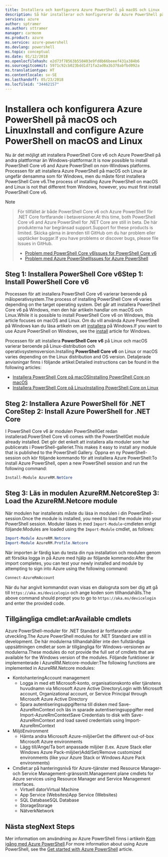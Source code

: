 ```yaml
---
title: Installera och konfigurera Azure PowerShell på macOS och Linux | Microsoft Docs
description: Så här installerar och konfigurerar du Azure PowerShell på macOS och Linux för första gången.
services: azure
author: sptramer
ms.author: sttramer
manager: carmonm
ms.product: azure
ms.service: azure-powershell
ms.devlang: powershell
ms.topic: conceptual
ms.date: 01/12/2018
ms.openlocfilehash: e2d73f78563b550403e9fd8b66beeef431a384b6
ms.sourcegitcommit: 5971c92cb023bdd1d71fa2ad0a3b378abfbd092a
ms.translationtype: HT
ms.contentlocale: sv-SE
ms.lasthandoff: 05/23/2018
ms.locfileid: "34462157"
---
```

# <a name="install-and-configure-azure-powershell-on-macos-and-linux"></a><span data-ttu-id="eedb3-103">Installera och konfigurera Azure PowerShell på macOS och Linux</span><span class="sxs-lookup"><span data-stu-id="eedb3-103">Install and configure Azure PowerShell on macOS and Linux</span></span>

<span data-ttu-id="eedb3-104">Nu är det möjligt att installera PowerShell Core v6 och Azure PowerShell på andra plattformar än Windows-plattformar.</span><span class="sxs-lookup"><span data-stu-id="eedb3-104">It is now possible to install PowerShell Core v6 and Azure PowerShell on non-Windows platforms.</span></span>
<span data-ttu-id="eedb3-105">Processen för att installera Azure PowerShell på macOS och Linux är ungefär densamma som för Windows, men du måste först installera PowerShell Core v6.</span><span class="sxs-lookup"><span data-stu-id="eedb3-105">The process of installing Azure PowerShell on macOS and Linux is not that different from Windows, however, you must first install PowerShell Core v6.</span></span>

> [!NOTE]

> <span data-ttu-id="eedb3-106">För tillfället är både PowerShell Core v6 och Azure PowerShell för .NET Core fortfarande i betaversioner.</span><span class="sxs-lookup"><span data-stu-id="eedb3-106">At this time, both PowerShell Core v6 and Azure PowerShell for .NET Core are still in beta.</span></span>
> <span data-ttu-id="eedb3-107">De här produkterna har begränsad support.</span><span class="sxs-lookup"><span data-stu-id="eedb3-107">Support for these products is limited.</span></span> <span data-ttu-id="eedb3-108">Skicka gärna in ärenden till GitHub om du har problem eller upptäcker buggar.</span><span class="sxs-lookup"><span data-stu-id="eedb3-108">If you have problems or discover bugs, please file Issues in GitHub.</span></span>
>
> * [<span data-ttu-id="eedb3-109">Problem med PowerShell Core v6</span><span class="sxs-lookup"><span data-stu-id="eedb3-109">Issues for PowerShell Core v6</span></span>](https://github.com/PowerShell/PowerShell/issues)
> * [<span data-ttu-id="eedb3-110">Problem med Azure PowerShell</span><span class="sxs-lookup"><span data-stu-id="eedb3-110">Issues for Azure PowerShell</span></span>](https://github.com/azure/azure-docs-powershell/issues)

## <a name="step-1-install-powershell-core-v6"></a><span data-ttu-id="eedb3-111">Steg 1: Installera PowerShell Core v6</span><span class="sxs-lookup"><span data-stu-id="eedb3-111">Step 1: Install PowerShell Core v6</span></span>

<span data-ttu-id="eedb3-112">Processen för att installera PowerShell Core v6 varierar beroende på måloperativsystem.</span><span class="sxs-lookup"><span data-stu-id="eedb3-112">The process of installing PowerShell Core v6 varies depending on the target operating system.</span></span>
<span data-ttu-id="eedb3-113">Det går att installera PowerShell Core v6 på Windows, men den här artikeln handlar om macOS och Linux.</span><span class="sxs-lookup"><span data-stu-id="eedb3-113">While it is possible to install PowerShell Core v6 on Windows, this article focuses on macOS and Linux.</span></span> <span data-ttu-id="eedb3-114">Om du vill använda Azure PowerShell på Windows kan du läsa artikeln om att [installera](./install-azurerm-ps.md) på Windows.</span><span class="sxs-lookup"><span data-stu-id="eedb3-114">If you want to use Azure PowerShell on Windows, see the [install](./install-azurerm-ps.md) article for Windows.</span></span>

<span data-ttu-id="eedb3-115">Processen för att installera **PowerShell Core v6** på Linux och macOS varierar beroende på Linux-distribution och operativsystemsversion.</span><span class="sxs-lookup"><span data-stu-id="eedb3-115">Installing **PowerShell Core v6** on Linux or macOS varies depending on the Linux distribution and OS version.</span></span>
<span data-ttu-id="eedb3-116">Detaljerade anvisningar finns i följande artikel:</span><span class="sxs-lookup"><span data-stu-id="eedb3-116">Detailed instructions can be found in the following articles:</span></span>

- [<span data-ttu-id="eedb3-117">Installera PowerShell Core på macOS</span><span class="sxs-lookup"><span data-stu-id="eedb3-117">Installing PowerShell Core on macOS</span></span>](/powershell/scripting/setup/installing-powershell-core-on-macos)
- [<span data-ttu-id="eedb3-118">Installera PowerShell Core på Linux</span><span class="sxs-lookup"><span data-stu-id="eedb3-118">Installing PowerShell Core on Linux</span></span>](/powershell/scripting/setup/installing-powershell-core-on-linux)

## <a name="step-2-install-azure-powershell-for-net-core"></a><span data-ttu-id="eedb3-119">Steg 2: Installera Azure PowerShell för .NET Core</span><span class="sxs-lookup"><span data-stu-id="eedb3-119">Step 2: Install Azure PowerShell for .NET Core</span></span>

<span data-ttu-id="eedb3-120">I PowerShell Core v6 är modulen PowerShellGet redan installerad.</span><span class="sxs-lookup"><span data-stu-id="eedb3-120">PowerShell Core v6 comes with the PowerShellGet module already installed.</span></span> <span data-ttu-id="eedb3-121">Det gör det enkelt att installera alla moduler som har publicerats i PowerShell-galleriet.</span><span class="sxs-lookup"><span data-stu-id="eedb3-121">This makes it easy to install any module that is published to the PowerShell Gallery.</span></span> <span data-ttu-id="eedb3-122">Öppna en ny PowerShell-session och kör följande kommando för att installera Azure PowerShell:</span><span class="sxs-lookup"><span data-stu-id="eedb3-122">To install Azure PowerShell, open a new PowerShell session and run the following command:</span></span>

```powershell
Install-Module AzureRM.NetCore
```

## <a name="step-3-load-the-azurermnetcore-module"></a><span data-ttu-id="eedb3-123">Steg 3: Läs in modulen AzureRM.Netcore</span><span class="sxs-lookup"><span data-stu-id="eedb3-123">Step 3: Load the AzureRM.Netcore module</span></span>

<span data-ttu-id="eedb3-124">När modulen har installerats måste du läsa in modulen i din PowerShell-session.</span><span class="sxs-lookup"><span data-stu-id="eedb3-124">Once the module is installed, you need to load the module into your PowerShell session.</span></span> <span data-ttu-id="eedb3-125">Moduler läses in med `Import-Module`-cmdleten enligt följande:</span><span class="sxs-lookup"><span data-stu-id="eedb3-125">Modules are loaded using the `Import-Module` cmdlet, as follows:</span></span>

```powershell
Import-Module AzureRM.Netcore
Import-Module AzureRM.Profile.Netcore
```

<span data-ttu-id="eedb3-126">När importen är färdig kan du testa din nya installation och modulen genom att försöka logga in på Azure med hjälp av följande kommando:</span><span class="sxs-lookup"><span data-stu-id="eedb3-126">After the import completes, you can test your newly installed and module by attempting to sign into Azure using the following command:</span></span>

```powershell
Connect-AzureRmAccount
```

<span data-ttu-id="eedb3-127">När du har angivit kommandot ovan visas en dialogruta som ber dig att gå till `https://aka.ms/devicelogin` och ange koden som tillhandahålls.</span><span class="sxs-lookup"><span data-stu-id="eedb3-127">The above command should prompt you to go to `https://aka.ms/devicelogin` and enter the provided code.</span></span>

## <a name="available-cmdlets"></a><span data-ttu-id="eedb3-128">Tillgängliga cmdlet:ar</span><span class="sxs-lookup"><span data-stu-id="eedb3-128">Available cmdlets</span></span>

<span data-ttu-id="eedb3-129">Azure PowerShell-moduler för .NET Standard är fortfarande under utveckling.</span><span class="sxs-lookup"><span data-stu-id="eedb3-129">The Azure PowerShell modules for .NET Standard are still in development.</span></span> <span data-ttu-id="eedb3-130">De här modulerna tillhandahåller inte den fullständiga uppsättningen cmdlet:ar som är tillgängliga för Windows-versionen av modulerna.</span><span class="sxs-lookup"><span data-stu-id="eedb3-130">These modules do not provide the full set of cmdlets that are available for the Windows version of the modules.</span></span> <span data-ttu-id="eedb3-131">Följande funktioner är implementerade i AzureRM.Netcore-moduler:</span><span class="sxs-lookup"><span data-stu-id="eedb3-131">The following functions are implemented in AzureRM.Netcore modules:</span></span>

* <span data-ttu-id="eedb3-132">Kontohantering</span><span class="sxs-lookup"><span data-stu-id="eedb3-132">Account management</span></span>
  - <span data-ttu-id="eedb3-133">Logga in med ett Microsoft-konto, organisationskonto eller tjänstens huvudnamn via Microsoft Azure Active Directory</span><span class="sxs-lookup"><span data-stu-id="eedb3-133">Login with Microsoft account, Organizational account, or Service Principal through Microsoft Azure Active Directory</span></span>
  - <span data-ttu-id="eedb3-134">Spara autentiseringsuppgifterna till disken med Save-AzureRmContext och läs in sparade autentiseringsuppgifter med Import-AzureRmContext</span><span class="sxs-lookup"><span data-stu-id="eedb3-134">Save Credentials to disk with Save-AzureRmContext and load saved credentials using Import-AzureRmContext</span></span>
* <span data-ttu-id="eedb3-135">Miljö</span><span class="sxs-lookup"><span data-stu-id="eedb3-135">Environment</span></span>
  - <span data-ttu-id="eedb3-136">Hämta andra Microsoft Azure-miljöer</span><span class="sxs-lookup"><span data-stu-id="eedb3-136">Get the different out-of-box Microsoft Azure environments</span></span>
  - <span data-ttu-id="eedb3-137">Lägg till/Ange/Ta bort anpassade miljöer (t.ex. Azure Stack eller Windows Azure Pack-miljöer)</span><span class="sxs-lookup"><span data-stu-id="eedb3-137">Add/Set/Remove customized environments (like your Azure Stack or Windows Azure Pack environments)</span></span>
* <span data-ttu-id="eedb3-138">Cmdlet:ar på hanteringsnivå för Azure-tjänster med Resource Manager- och Service Management-gränssnitt.</span><span class="sxs-lookup"><span data-stu-id="eedb3-138">Management plane cmdlets for Azure services using Resource Manager and Service Management interfaces.</span></span>
  - <span data-ttu-id="eedb3-139">Virtuell dator</span><span class="sxs-lookup"><span data-stu-id="eedb3-139">Virtual Machine</span></span>
  - <span data-ttu-id="eedb3-140">App Service (Websites)</span><span class="sxs-lookup"><span data-stu-id="eedb3-140">App Service (Websites)</span></span>
  - <span data-ttu-id="eedb3-141">SQL Database</span><span class="sxs-lookup"><span data-stu-id="eedb3-141">SQL Database</span></span>
  - <span data-ttu-id="eedb3-142">Storage</span><span class="sxs-lookup"><span data-stu-id="eedb3-142">Storage</span></span>
  - <span data-ttu-id="eedb3-143">Nätverk</span><span class="sxs-lookup"><span data-stu-id="eedb3-143">Network</span></span>

## <a name="next-steps"></a><span data-ttu-id="eedb3-144">Nästa steg</span><span class="sxs-lookup"><span data-stu-id="eedb3-144">Next Steps</span></span>

<span data-ttu-id="eedb3-145">Mer information om användning av Azure PowerShell finns i artikeln [Kom igång med Azure PowerShell](get-started-azureps.md).</span><span class="sxs-lookup"><span data-stu-id="eedb3-145">For more information about using Azure PowerShell, see the [Get started with Azure PowerShell](get-started-azureps.md) article.</span></span>
